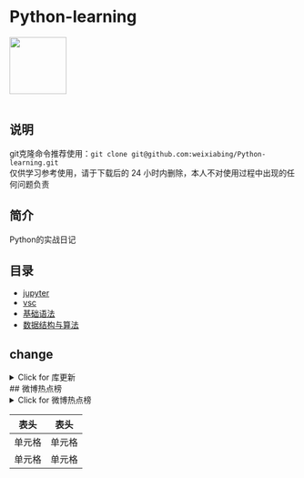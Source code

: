 # Python-learning
 <img src="https://i.giphy.com/media/LMt9638dO8dftAjtco/200.webp" width="100"><br><br>

## 说明
git克隆命令推荐使用：```git clone git@github.com:weixiabing/Python-learning.git```<br>
仅供学习参考使用，请于下载后的 24 小时内删除，本人不对使用过程中出现的任何问题负责
## 简介
Python的实战日记
## 目录
+ [jupyter](https://github.com/weixiabing/Python-learning/tree/main/jupyter)
+ [vsc](https://github.com/weixiabing/Python-learning/tree/main/vsc)
+ [基础语法](https://github.com/weixiabing/Python-learning/tree/main/%E5%9F%BA%E7%A1%80%E8%AF%AD%E6%B3%95)
+ [数据结构与算法](https://github.com/weixiabing/Python-learning/tree/main/%E6%95%B0%E6%8D%AE%E7%BB%93%E6%9E%84%E4%B8%8E%E7%AE%97%E6%B3%95)
## change
<details>
<summary>Click for 库更新</summary>
```diff
---start---

更新时间:2021-08-08 10:08:05linux远程更新
commit b7eeadfe4e905c53241d7455f04c8abd91c2d033
Author: weixiabing <weixiabing@hotmail.com>
Date:   Sun Aug 8 10:04:57 2021 +0800

    Github Action Auto Updated

diff --git a/README.md b/README.md
index 1defe43..a5156d6 100644
--- a/README.md
+++ b/README.md
@@ -15,16 +15,112 @@ Python的实战日记
 ```diff
 ---start---
 
-更新时间:2021-08-08 10:01:55
-commit 797b158e85309e29f1512b0264f7aca66b1d6a4f
-Merge: 747389c d020816
-Author: “weixiabing” <weixiabing@hotmail.com>
-Date:   Sun Aug 8 09:57:40 2021 +0800
+更新时间:2021-08-08 10:04:57
+commit ffddbc0d3e75ab0d4a9cc060f16c432aa599a204
+Author: weixiabing <weixiabing@hotmail.com>
+Date:   Sun Aug 8 10:01:55 2021 +0800
 
-    Merge branch 'main' of github.com:weixiabing/Python-learning into main
-    
-    Conflicts:
-    	README.md
+    Github Action Auto Updated
+
+diff --git a/README.md b/README.md
+index c886141..1defe43 100644
+--- a/README.md
++++ b/README.md
+@@ -15,86 +15,16 @@ Python的实战日记
+ ```diff
+ ---start---
+ 
+-更新时间:2021-08-08 09:51:19
+-commit 7eecf003abeb859c055dd76eed5991b2ac7e778b
++更新时间:2021-08-08 10:01:55
++commit 797b158e85309e29f1512b0264f7aca66b1d6a4f
++Merge: 747389c d020816
+ Author: “weixiabing” <weixiabing@hotmail.com>
+-Date:   Sun Aug 8 09:44:10 2021 +0800
++Date:   Sun Aug 8 09:57:40 2021 +0800
+ 
+-    1
+-
+-diff --git a/log.txt b/log.txt
+-new file mode 100644
+-index 0000000..c7ca733
+---- /dev/null
+-+++ b/log.txt
+-@@ -0,0 +1,58 @@
+-+commit 29c40583e29aa5fbd50db87e96a297e59c8a1c0b
+-+Author: weixiabing <weixiabing@hotmail.com>
+-+Date:   Sat Aug 7 16:56:59 2021 +0000
+-+
+-+    Github Action Auto Updated
+-+
+-+diff --git a/README.md b/README.md
+-+index 859b361..3f5fb34 100644
+-+--- a/README.md
+-++++ b/README.md
+-+@@ -15,13 +15,11 @@ Python的实战日记
+-+ ```diff
+-+ ---start---
+-+ 
+-+-更新时间:2021-08-08 00:53:52
+-+-commit 1f6e6d4bdfdb124ef0eefcf68893b6531acc9267
+-++更新时间:2021-08-08 00:56:59
+-++commit 2dee656d51425c5a2c7969a08c6c37c6272ba68c
+-+ Author: Wei.Xiabing <weixiabing@hotmail.com>
+-+-Date:   Sun Aug 8 00:52:48 2021 +0800
+-+-   schedule:
+-+--  - cron: '59 23 * * *'
+-+-+    - cron: '0/30 * * * *'
+-++Date:   Sun Aug 8 00:56:06 2021 +0800
+-++
+-+     Update README.md
+-+ 
+-+ ---end---
+-+
+-+commit 2dee656d51425c5a2c7969a08c6c37c6272ba68c
+-+Author: Wei.Xiabing <weixiabing@hotmail.com>
+-+Date:   Sun Aug 8 00:56:06 2021 +0800
+-+
+-+    Update README.md
+-+
+-+diff --git a/README.md b/README.md
+-+index 015e5dd..859b361 100644
+-+--- a/README.md
+-++++ b/README.md
+-+@@ -12,14 +12,16 @@ Python的实战日记
+-+ + [基础语法](https://github.com/weixiabing/Python-learning/tree/main/%E5%9F%BA%E7%A1%80%E8%AF%AD%E6%B3%95)
+-+ + [数据结构与算法](https://github.com/weixiabing/Python-learning/tree/main/%E6%95%B0%E6%8D%AE%E7%BB%93%E6%9E%84%E4%B8%8E%E7%AE%97%E6%B3%95)
+-+ ## change
+-+-```
+-++```diff
+-+ ---start---
+-+ 
+-+ 更新时间:2021-08-08 00:53:52
+-+ commit 1f6e6d4bdfdb124ef0eefcf68893b6531acc9267
+-+ Author: Wei.Xiabing <weixiabing@hotmail.com>
+-+ Date:   Sun Aug 8 00:52:48 2021 +0800
+-+-
+-++   schedule:
+-++-  - cron: '59 23 * * *'
+-+++    - cron: '0/30 * * * *'
+-+     Update README.md
+-+ 
+-+ ---end---
+-diff --git a/main.py b/main.py
+-index 05e3451..7eb997c 100644
+---- a/main.py
+-+++ b/main.py
+-@@ -1,4 +1,3 @@
+--import feedparser
+- import time
+- import os
+- import r
++    Merge branch 'main' of github.com:weixiabing/Python-learning into main
++    
++    Conflicts:
++    	README.md
+ 
+ ---end---
+ ```
 
 ---end---
 ```
 </p>
</details>
## 微博热点榜


<details>
<summary>Click for 微博热点榜</summary>

 ---开始---

更新时间:2021-08-08 10:59:45github action更新<br>
| 1	|美国总统拜登下令空袭塔利班	|4861669|<br>
 | 2	|张勇阿里内网回应女员工被侵害	|3271718|<br>
 | 3	|阿里回应女员工被侵害	|1680139|<br>
 | 4	|阿里 破冰文化	|1678901|<br>
 | 5	|Dina因裁判不公正丢失金牌后接受采访	|1632722|<br>
 | 6	|陈思诚为佟丽娅庆生	|1631200|<br>
 | 7	|艺术体操团体全能决赛	|1628832|<br>
 | 8	|俄罗斯跳高冠军太优雅了	|1396575|<br>
 | 9	|郑州已发现多起家庭聚集性感染	|1191385|<br>
 | 10	|夫妻二人隐瞒扬州行程被罚	|1119076|<br>
 | 11	|佟丽娅38岁状态	|1108410|<br>
 | 12	|韩国男运动员获奖牌免兵役	|1090347|<br>
 | 13	|曹格被狗咬伤	|957933|<br>
 | 14	|东京奥运中国军团破纪录图鉴	|941614|<br>
 | 15	|阿里巴巴	|907753|<br>
 | 16	|马云	|900286|<br>
 | 17	|张国伟只会说对对对的捧哏	|897409|<br>
 | 18	|父亲做核酸检测巧遇驰援的儿子	|861309|<br>
 | 19	|Lisa晒BLACKPINK合照庆出道五周年	|839106|<br>
 | 20	|李荣浩为灵超放弃投票	|740523|<br>
 | 21	|马龙人民日报撰文	|637273|<br>
 | 22	|欧尼熊妈妈	|562219|<br>
 | 23	|东京奥运会最后一个比赛日	|524136|<br>
 | 24	|北京奥运会yyds	|511735|<br>
 | 25	|蔡徐坤胡渣自拍	|510204|<br>
 | 26	|安徽含山通报粗暴执法事件	|475991|<br>
 | 27	|分手后又复合是怎样一种体验	|452225|<br>
 | 28	|喝完秋天第一杯奶茶失眠了	|435481|<br>
 | 29	|没想到国乒还能助眠	|424698|<br>
 | 30	|起底德堡惊人黑幕	|399830|<br>
 | 31	|江苏新增38例本土确诊病例	|386727|<br>
 | 32	|德尔塔重新定义密接者	|316693|<br>
 | 33	|河南新增24例本土确诊	|315798|<br>
 | 34	|乔振宇25年前的美人尖	|311077|<br>
 | 35	|熊敦瀚愿意为水球放弃美貌	|306562|<br>
 | 36	|我的工作做得就像中国跳水队员	|250804|<br>
 | 37	|世界看到了中国年轻人最好的样子	|243547|<br>
 | 38	|开封7地调整为高风险	|243164|<br>
 | 39	|赵文卓举千金致敬李发彬	|236571|<br>
 | 40	|孙颖莎3秒不睡就算失眠	|215150|<br>
 | 41	|对2008最好的回答	|214092|<br>
 | 42	|南京市第19场疫情防控新闻发布会	|212066|<br>
 | 43	|国风版奥运会	|210975|<br>
 | 44	|原来奥运会结束还要写总结	|210801|<br>
 | 45	|能让许昕闭嘴的人是李晓霞	|210701|<br>
 | 46	|东京奥运会上的神仙解说词	|208379|<br>
 | 47	|清理队一天捞出5吨垃圾	|206418|<br>
 | 48	|网传武汉江夏阳性86个系谣言	|204049|<br>
 | 49	|31省区市新增81例本土确诊	|203278|<br>
 | 50	|杨绍辉创奥运会中国马拉松最佳排名	|201841|<br>
 
---结束---


</p>
</details>

|  表头   | 表头  |
|  ----  | ----  |
| 单元格  | 单元格 |
| 单元格  | 单元格 |
